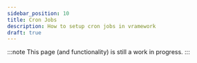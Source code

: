 ```yaml
---
sidebar_position: 10
title: Cron Jobs
description: How to setup cron jobs in vramework
draft: true
---
```


:::note
This page (and functionality) is still a work in progress.
:::